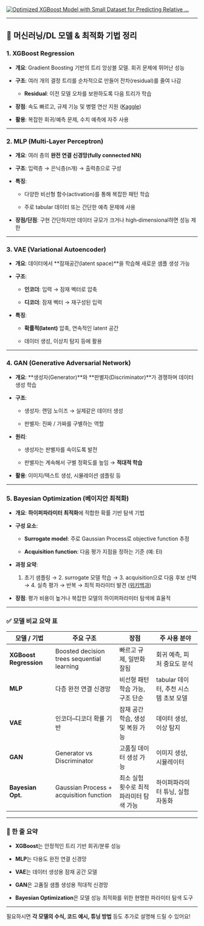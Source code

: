 

[![Optimized XGBoost Model with Small Dataset for Predicting Relative ...](https://tse2.mm.bing.net/th/id/OIP.YuKnqMuI-ZD0eGwA-or4qAHaEs?pid=Api)](https://www.mdpi.com/1996-1944/15/15/5298)

---

## 🧠 머신러닝/DL 모델 & 최적화 기법 정리

### 1. XGBoost Regression

- **개요**: Gradient Boosting 기반의 트리 앙상블 모델. 회귀 문제에 뛰어난 성능
    
- **구조**: 여러 개의 결정 트리를 순차적으로 만들어 잔차(residual)를 줄여 나감
    
    - **Residual**: 이전 모델 오차를 보완하도록 다음 트리가 학습
        
- **장점**: 속도 빠르고, 규제 기능 및 병렬 연산 지원 ([Kaggle](https://www.kaggle.com/code/lucamassaron/applied-bayesian-optimization-with-xgboost/notebook?scriptVersionId=72911192&utm_source=chatgpt.com "Applied Bayesian Optimization with XGBoost - Kaggle"))
    
- **활용**: 복잡한 회귀/예측 문제, 수치 예측에 자주 사용
    

---

### 2. MLP (Multi‑Layer Perceptron)

- **개요**: 여러 층의 **완전 연결 신경망(fully connected NN)**
    
- **구조**: 입력층 → 은닉층(n개) → 출력층으로 구성
    
- **특징**:
    
    - 다양한 비선형 함수(activation)를 통해 복잡한 패턴 학습
        
    - 주로 tabular 데이터 또는 간단한 예측 문제에 사용
        
- **장점/단점**: 구현 간단하지만 데이터 규모가 크거나 high‑dimensional하면 성능 제한
    

---

### 3. VAE (Variational Autoencoder)

- **개요**: 데이터에서 **잠재공간(latent space)**을 학습해 새로운 샘플 생성 가능
    
- **구조**:
    
    - **인코더**: 입력 → 잠재 벡터로 압축
        
    - **디코더**: 잠재 벡터 → 재구성된 입력
        
- **특징**:
    
    - **확률적(latent)** 압축, 연속적인 latent 공간
        
    - 데이터 생성, 이상치 탐지 등에 활용
        

---

### 4. GAN (Generative Adversarial Network)

- **개요**: **생성자(Generator)**와 **판별자(Discriminator)**가 경쟁하며 데이터 생성 학습
    
- **구조**:
    
    - 생성자: 랜덤 노이즈 → 실제같은 데이터 생성
        
    - 판별자: 진짜 / 가짜를 구별하는 역할
        
- **원리**:
    
    - 생성자는 판별자를 속이도록 발전
        
    - 판별자는 계속해서 구별 정확도를 높임 → **적대적 학습**
        
- **활용**: 이미지/텍스트 생성, 시뮬레이션 샘플링 등
    

---

### 5. Bayesian Optimization (베이지안 최적화)

- **개요**: **하이퍼파라미터 최적화**에 적합한 확률 기반 탐색 기법
    
- **구성 요소**:
    
    - **Surrogate model**: 주로 Gaussian Process로 objective function 추정
        
    - **Acquisition function**: 다음 평가 지점을 정하는 기준 (예: EI)
        
- **과정 요약**:
    
    1. 초기 샘플링 → 2. surrogate 모델 학습 → 3. acquisition으로 다음 후보 선택 → 4. 실측 평가 → 반복 → 최적 파라미터 발견 ([위키백과](https://en.wikipedia.org/wiki/Bayesian_optimization?utm_source=chatgpt.com "Bayesian optimization"))
        
- **장점**: 평가 비용이 높거나 복잡한 모델의 하이퍼파라미터 탐색에 효율적
    

---

### ✅ 모델 비교 요약 표

|모델 / 기법|주요 구조|장점|주 사용 분야|
|---|---|---|---|
|**XGBoost Regression**|Boosted decision trees sequential learning|빠르고 규제, 일반화 잘됨|회귀 예측, 피처 중요도 분석|
|**MLP**|다층 완전 연결 신경망|비선형 패턴 학습 가능, 구조 단순|tabular 데이터, 추천 시스템 초보 모델|
|**VAE**|인코더–디코더 확률 기반|잠재 공간 학습, 생성 및 복원 가능|데이터 생성, 이상 탐지|
|**GAN**|Generator vs Discriminator|고품질 데이터 생성 가능|이미지 생성, 시뮬레이터|
|**Bayesian Opt.**|Gaussian Process + acquisition function|최소 실험 횟수로 최적 파라미터 탐색 가능|하이퍼파라미터 튜닝, 실험 자동화|

---

### 📌 한 줄 요약

- **XGBoost**는 안정적인 트리 기반 회귀/분류 성능
    
- **MLP**는 다용도 완전 연결 신경망
    
- **VAE**는 데이터 생성용 잠재 공간 모델
    
- **GAN**은 고품질 샘플 생성용 적대적 신경망
    
- **Bayesian Optimization**은 모델 성능 최적화를 위한 현명한 파라미터 탐색 도구
    

---

필요하시면 **각 모델의 수식, 코드 예시, 튜닝 방법** 등도 추가로 설명해 드릴 수 있어요!
